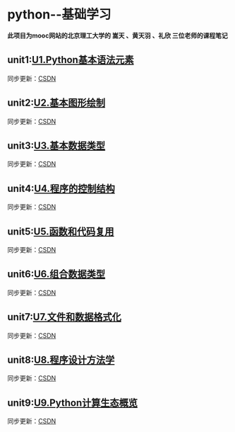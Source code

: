 # python--基础学习
**此项目为mooc网站的北京理工大学的 嵩天 、黄天羽 、礼欣 三位老师的课程笔记**

## unit1:[U1.Python基本语法元素](https://github.com/zmzhang97/python-learning/blob/main/Unit%201.ipynb)

同步更新：[CSDN](https://blog.csdn.net/zmzhangcsdn/article/details/105187785?spm=1001.2014.3001.5501)

## unit2:[U2.基本图形绘制](https://github.com/zmzhang97/python-learning/blob/main/Unit%202.ipynb)

同步更新：[CSDN](https://blog.csdn.net/zmzhangcsdn/article/details/106863147)

## unit3:[U3.基本数据类型](https://github.com/zmzhang97/python-learning/blob/main/Unit%203.ipynb)

同步更新：[CSDN](https://blog.csdn.net/zmzhangcsdn/article/details/107559161)

## unit4:[U4.程序的控制结构](https://github.com/zmzhang97/python-learning/blob/main/Unit4.ipynb)

同步更新：[CSDN](https://blog.csdn.net/zmzhangcsdn/article/details/107610395)

## unit5:[U5.函数和代码复用](https://github.com/zmzhang97/python-learning/blob/main/Unit5.ipynb)

同步更新：[CSDN](https://blog.csdn.net/zmzhangcsdn/article/details/107657859)

## unit6:[U6.组合数据类型](https://github.com/zmzhang97/python-learning/blob/main/Unit6.ipynb)

同步更新：[CSDN](https://blog.csdn.net/zmzhangcsdn/article/details/107688250)

## unit7:[U7.文件和数据格式化](https://github.com/zmzhang97/python-learning/blob/main/Unit7.ipynb)

同步更新：[CSDN](https://blog.csdn.net/zmzhangcsdn/article/details/107761066)

## unit8:[U8.程序设计方法学](https://github.com/zmzhang97/python-learning/blob/main/Unit8.ipynb)

同步更新：[CSDN](https://blog.csdn.net/zmzhangcsdn/article/details/107787847)

## unit9:[U9.Python计算生态概览](https://github.com/zmzhang97/python-learning/blob/main/Unit9.ipynb)

同步更新：[CSDN](https://blog.csdn.net/zmzhangcsdn/article/details/107814194)

